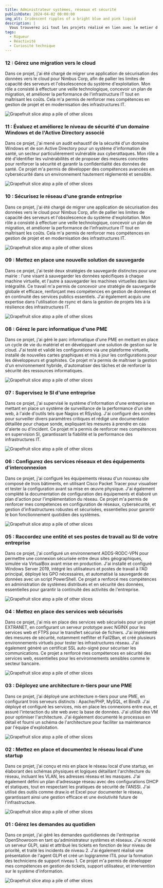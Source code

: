 ```yaml
---
title: Administrateur systèmes, réseaux et sécurité
publishDate: 2024-04-02 00:00:00
img_alt: Iridescent ripples of a bright blue and pink liquid
description: |
  Vous trouverez ici tout les projets réalisé en lien avec le metier d'Administrateur systèmes, réseaux et sécurité
tags:
  - Rigueur
  - Réactivité
  - Curiosité technique
---
```


### 12 : Gérez une migration vers le cloud
Dans ce projet, j'ai été chargé de migrer une application de sécurisation des données vers le cloud pour Nimbus Corp, afin de pallier les limites de capacité des serveurs et l'obsolescence du système d'exploitation. Mon rôle a consisté à effectuer une veille technologique, concevoir un plan de migration, et améliorer la performance de l'infrastructure IT tout en maîtrisant les coûts. Cela m'a permis de renforcer mes compétences en gestion de projet et en modernisation des infrastructures IT.

<img
  class="fit-picture"
  src="/astrop/assets/adminsys/Nimbus-Corp.png"
  alt="Grapefruit slice atop a pile of other slices" />

### 11 : Évaluez et améliorez le niveau de sécurité d'un domaine Windows et de l'Active Directory associé
Dans ce projet, j'ai mené un audit exhaustif de la sécurité d'un domaine Windows et de son Active Directory pour un système d'information de santé, un secteur particulièrement vulnérable aux cyberattaques. Mon rôle a été d'identifier les vulnérabilités et de proposer des mesures concrètes pour renforcer la sécurité et garantir la confidentialité des données de santé. Ce projet m'a permis de développer des compétences avancées en cybersécurité dans un environnement hautement réglementé et sensible.

<img
  class="fit-picture"
  src="/astrop/assets/adminsys/openpharma.png"
  alt="Grapefruit slice atop a pile of other slices" />

### 10 : Sécurisez le réseau d'une grande entreprise
Dans ce projet, j'ai été chargé de migrer une application de sécurisation des données vers le cloud pour Nimbus Corp, afin de pallier les limites de capacité des serveurs et l'obsolescence du système d'exploitation. Mon rôle a consisté à effectuer une veille technologique, concevoir un plan de migration, et améliorer la performance de l'infrastructure IT tout en maîtrisant les coûts. Cela m'a permis de renforcer mes compétences en gestion de projet et en modernisation des infrastructures IT.

<img
  class="fit-picture"
  src="/astrop/assets/adminsys/Clinique-de-Frontignan.png"
  alt="Grapefruit slice atop a pile of other slices" />

### 09 : Mettez en place une nouvelle solution de sauvegarde
Dans ce projet, j'ai testé deux stratégies de sauvegarde distinctes pour une mairie : l'une visant à sauvegarder les données spécifiques à chaque machine virtuelle, et l'autre à sauvegarder les machines virtuelles dans leur intégralité. Ce travail m'a permis de concevoir une stratégie de sauvegarde globale et efficace, renforçant mes compétences en gestion de données et en continuité des services publics essentiels. J'ai également acquis une expertise dans l'utilisation de rsync et dans la gestion de projets liés à la résilience des infrastructures IT.

<img
  class="fit-picture"
  src="/astrop/assets/adminsys/mairie-logo-mareuil-logo.png"
  alt="Grapefruit slice atop a pile of other slices" />

### 08 : Gérez le parc informatique d'une PME
Dans ce projet, j'ai géré le parc informatique d'une PME en mettant en place un cycle de vie du matériel et en développant une solution de gestion sur le cloud. J'ai testé et validé les configurations via une plateforme virtuelle, installé de nouvelles cartes graphiques et mis à jour les configurations pour les développeurs et graphistes. Ce projet m'a permis de maîtriser la gestion d'un environnement hybride, d'automatiser des tâches et de renforcer la sécurité des ressources informatiques.

<img
  class="fit-picture"
  src="/astrop/assets/adminsys/barzini.png"
  alt="Grapefruit slice atop a pile of other slices" />


### 07 : Supervisez le SI d'une entreprise
Dans ce projet, j'ai supervisé le système d'information d'une entreprise en mettant en place un système de surveillance de la performance d'un site web, à l'aide d'outils tels que Nagios et RSyslog. J'ai configuré des sondes pour surveiller divers paramètres critiques et rédigé une documentation détaillée pour chaque sonde, expliquant les mesures à prendre en cas d'alerte ou d'incident. Ce projet m'a permis de renforcer mes compétences en supervision SI, garantissant la fiabilité et la performance des infrastructures IT.

<img
  class="fit-picture"
  src="/astrop/assets/adminsys/media-sante-logo.png"
  alt="Grapefruit slice atop a pile of other slices" />



### 06 : Configurez des services réseaux et des équipements d'interconnexion
Dans ce projet, j'ai configuré les équipements réseau d'un nouveau site composé de trois bâtiments, en utilisant Cisco Packet Tracer pour visualiser et tester la configuration avant sa mise en œuvre physique. J'ai également complété la documentation de configuration des équipements et élaboré un plan d'action pour l'implémentation du réseau. Ce projet m'a permis de renforcer mes compétences en configuration de réseaux, cybersécurité, et gestion d'infrastructures robustes et sécurisées, essentielles pour garantir le bon fonctionnement quotidien des systèmes.

<img
  class="fit-picture"
  src="/astrop/assets/adminsys/impact.png"
  alt="Grapefruit slice atop a pile of other slices" />



### 05 : Raccordez une entité et ses postes de travail au SI de votre entreprise
Dans ce projet, j'ai configuré un environnement ADDS-RODC-VPN pour permettre une connexion sécurisée entre deux sites géographiques, simulée via VirtualBox avant mise en production. J'ai installé et configuré Windows Server 2019, intégré les utilisateurs et postes de travail à l'AD principal, déployé les GPO nécessaires, et automatisé la sauvegarde de données avec un script PowerShell. Ce projet a renforcé mes compétences en administration de systèmes distribués et en sécurité des données, essentielles pour garantir la continuité des activités de l'entreprise.

<img
  class="fit-picture"
  src="/astrop/assets/adminsys/open-blank-logo.png"
  alt="Grapefruit slice atop a pile of other slices" />



### 04 : Mettez en place des services web sécurisés
Dans ce projet, j'ai mis en place des services web sécurisés pour un projet EXTRANET, en configurant un serveur prototype avec NGINX pour les services web et FTPS pour le transfert sécurisé de fichiers. J'ai implémenté des mesures de sécurité, notamment netfilter et Fail2Ban, et créé plusieurs environnements virtuels pour tester les infrastructures réseau. J'ai également généré un certificat SSL auto-signé pour sécuriser les communications. Ce projet a renforcé mes compétences en sécurité des services web, essentielles pour les environnements sensibles comme le secteur bancaire.

<img
  class="fit-picture"
  src="/astrop/assets/adminsys/rainbow.png"
  alt="Grapefruit slice atop a pile of other slices" />



### 03 : Déployez une architecture n-tiers pour une PME
Dans ce projet, j'ai déployé une architecture n-tiers pour une PME, en configurant trois serveurs distincts : Apache/PHP, MySQL, et Bind9. J'ai déployé et configuré les services, mis en place les connexions entre eux, et assuré l'interaction du site web avec la base de données. J'ai utilisé des VM pour optimiser l'architecture. J'ai également documenté le processus en détail et fourni un schéma de l'architecture pour faciliter sa maintenance par l'équipe d'exploitation.

<img
  class="fit-picture"
  src="/astrop/assets/adminsys/beesafe.png"
  alt="Grapefruit slice atop a pile of other slices" />



### 02 : Mettez en place et documentez le réseau local d'une startup
Dans ce projet, j'ai conçu et mis en place le réseau local d'une startup, en élaborant des schémas physiques et logiques détaillant l'architecture du réseau, incluant les VLAN, les adresses réseau et les masques. J'ai également défini un plan d'adressage réseau avec des configurations DHCP et statiques, tout en respectant les pratiques de sécurité de l'ANSSI. J'ai utilisé des outils comme draw.io et Excel pour documenter le réseau, garantissant ainsi une gestion efficace et une évolutivité future de l'infrastructure.

<img
  class="fit-picture"
  src="/astrop/assets/adminsys/hillstart.png"
  alt="Grapefruit slice atop a pile of other slices" />



### 01 : Gérez les demandes au quotidien
Dans ce projet, j'ai géré les demandes quotidiennes de l'entreprise OpenShowroom en tant qu'administrateur systèmes et réseaux. J'ai recréé un serveur GLPI, saisi et attribué les tickets en fonction de leur niveau de priorité, et traité les incidents de niveau 2. J'ai également réalisé une présentation de l'agent GLPI et créé un logigramme ITIL pour la formation des techniciens de support niveau 1. Ce projet m'a permis de développer mes compétences en gestion de tickets, support utilisateur, et intervention sur le système d'information.

<img
  class="fit-picture"
  src="/astrop/assets/adminsys/openshowroom.png"
  alt="Grapefruit slice atop a pile of other slices" />



